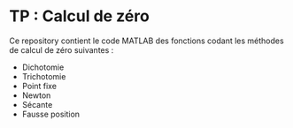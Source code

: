 # TP : Calcul de zéro
Ce repository contient le code MATLAB des fonctions codant les méthodes de calcul de zéro suivantes :
- Dichotomie
- Trichotomie
- Point fixe
- Newton
- Sécante
- Fausse position
